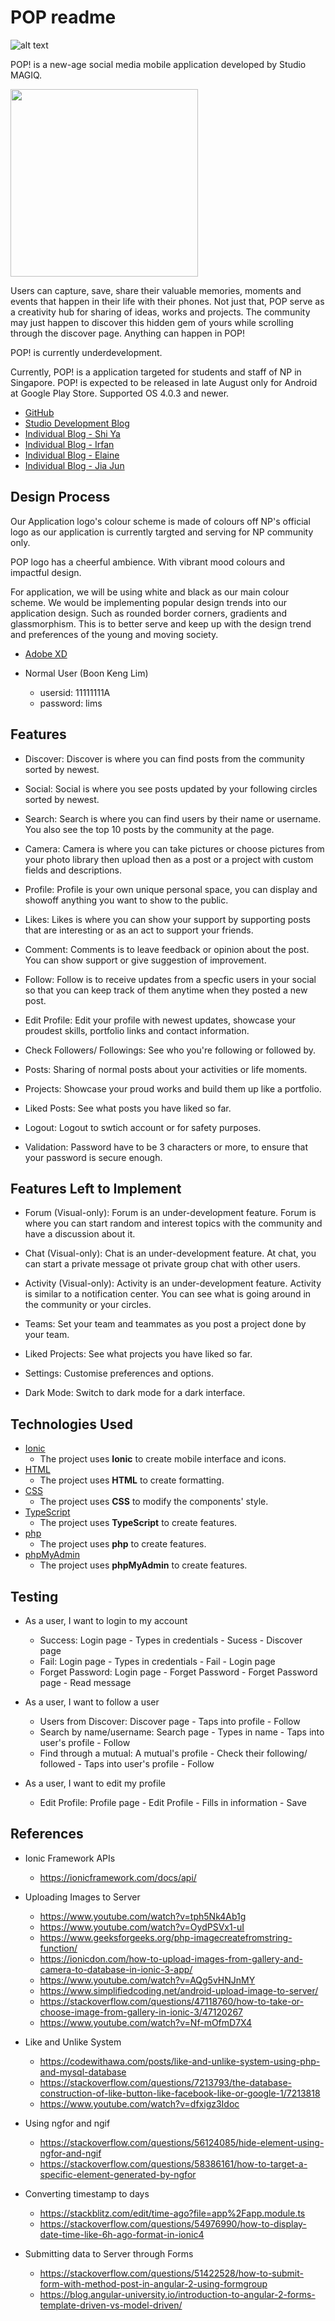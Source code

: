 # POP readme

![alt text](https://github.com/osshiya/POP/blob/main/POP/src/assets/images/AppLogo.png)

POP! is a new-age social media mobile application developed by Studio MAGIQ. 

<img src="https://github.com/osshiya/POP/blob/main/POP/src/assets/images/StudioLogo_v2.png" width="300">

Users can capture, save, share their valuable memories, moments and events that happen in their life with their phones. Not just that, POP serve as a creativity hub for sharing of ideas, works and projects. The community may just happen to discover this hidden gem of yours while scrolling through the discover page. Anything can happen in POP!

POP! is currently underdevelopment. 

Currently, POP! is a application targeted for students and staff of NP in Singapore. 
POP! is expected to be released in late August only for Android at Google Play Store.
Supported OS 4.0.3 and newer.

- [GitHub](https://github.com/osshiya/POP.git)
- [Studio Development Blog](https://s10198275.wixsite.com/magiq)
- [Individual Blog - Shi Ya](https://s10187403.wixsite.com/blog)
- [Individual Blog - Irfan](https://s10198275.wixsite.com/irfansblog)
- [Individual Blog - Elaine](https://s10195898.wixsite.com/elainepersonalblog)
- [Individual Blog - Jia Jun]()


## Design Process

Our Application logo's colour scheme is made of colours off NP's official logo as our application is currently targted and serving for NP community only.

POP logo has a cheerful ambience. With vibrant mood colours and impactful design.

For application, we will be using white and black as our main colour scheme. We would be implementing popular design trends into our application design. Such as rounded border corners, gradients and glassmorphism. This is to better serve and keep up with the design trend and preferences of the young and moving society. 

- [Adobe XD](https://xd.adobe.com/view/e7fb1282-5a8e-4e2a-8229-a33eeb2ce993-b2a8/screen/4319ad0d-4174-4485-bbdd-ab92fc622976/)

- Normal User (Boon Keng Lim)
    - usersid: 11111111A
    - password: lims


## Features
- Discover: Discover is where you can find posts from the community sorted by newest.
- Social: Social is where you see posts updated by your following circles sorted by newest.
- Search: Search is where you can find users by their name or username. You also see the top 10 posts by the community at the page.
- Camera: Camera is where you can take pictures or choose pictures from your photo library then upload then as a post or a project with custom fields and descriptions.
- Profile: Profile is your own unique personal space, you can display and showoff anything you want to show to the public.

- Likes: Likes is where you can show your support by supporting posts that are interesting or as an act to support your friends.
- Comment: Comments is to leave feedback or opinion about the post. You can show support or give suggestion of improvement.
- Follow: Follow is to receive updates from a specfic users in your social so that you can keep track of them anytime when they posted a new post.

- Edit Profile: Edit your profile with newest updates, showcase your proudest skills, portfolio links and contact information.
- Check Followers/ Followings: See who you're following or followed by.

- Posts: Sharing of normal posts about your activities or life moments.
- Projects: Showcase your proud works and build them up like a portfolio.
- Liked Posts: See what posts you have liked so far.

- Logout: Logout to swtich account or for safety purposes.

- Validation: Password have to be 3 characters or more, to ensure that your password is secure enough.


## Features Left to Implement
- Forum (Visual-only): Forum is an under-development feature. Forum is where you can start random and interest topics with the community and have a discussion about it. 
- Chat (Visual-only): Chat is an under-development feature. At chat, you can start a private message ot private group chat with other users.
- Activity (Visual-only): Activity is an under-development feature. Activity is similar to a notification center. You can see what is going around in the community or your circles.

- Teams: Set your team and teammates as you post a project done by your team.
- Liked Projects: See what projects you have liked so far.

- Settings: Customise preferences and options.
- Dark Mode: Switch to dark mode for a dark interface.


## Technologies Used
- [Ionic](https://ionicframework.com/)
    - The project uses **Ionic** to create mobile interface and icons.
- [HTML](https://html.com/)
    - The project uses **HTML** to create formatting.
- [CSS](https://www.w3.org/Style/CSS/Overview.en.html)
    - The project uses **CSS** to modify the components' style.
- [TypeScript](https://www.typescriptlang.org/)
    - The project uses **TypeScript** to create features.
- [php](https://www.php.net/)
    - The project uses **php** to create features.
- [phpMyAdmin](https://www.phpmyadmin.net/)
    - The project uses **phpMyAdmin** to create features.

## Testing
- As a user, I want to login to my account
    - Success: Login page - Types in credentials - Sucess - Discover page
    - Fail: Login page - Types in credentials - Fail - Login page
    - Forget Password: Login page - Forget Password - Forget Password page - Read message

- As a user, I want to follow a user
    - Users from Discover: Discover page - Taps into profile - Follow
    - Search by name/username: Search page - Types in name - Taps into user's profile - Follow
    - Find through a mutual: A mutual's profile - Check their following/ followed - Taps into user's profile - Follow

- As a user, I want to edit my profile
    - Edit Profile: Profile page - Edit Profile - Fills in information - Save

## References
- Ionic Framework APIs
    - https://ionicframework.com/docs/api/

- Uploading Images to Server
    - https://www.youtube.com/watch?v=tph5Nk4Ab1g
    - https://www.youtube.com/watch?v=OydPSVx1-uI
    - https://www.geeksforgeeks.org/php-imagecreatefromstring-function/
    - https://ionicdon.com/how-to-upload-images-from-gallery-and-camera-to-database-in-ionic-3-app/
    - https://www.youtube.com/watch?v=AQg5vHNJnMY
    - https://www.simplifiedcoding.net/android-upload-image-to-server/
    - https://stackoverflow.com/questions/47118760/how-to-take-or-choose-image-from-gallery-in-ionic-3/47120267
    - https://www.youtube.com/watch?v=Nf-mOfmD7X4

- Like and Unlike System
    - https://codewithawa.com/posts/like-and-unlike-system-using-php-and-mysql-database
    - https://stackoverflow.com/questions/7213793/the-database-construction-of-like-button-like-facebook-like-or-google-1/7213818
    - https://www.youtube.com/watch?v=dfxigz3Idoc

- Using ngfor and ngif
    - https://stackoverflow.com/questions/56124085/hide-element-using-ngfor-and-ngif
    - https://stackoverflow.com/questions/58386161/how-to-target-a-specific-element-generated-by-ngfor

- Converting timestamp to days
    - https://stackblitz.com/edit/time-ago?file=app%2Fapp.module.ts
    - https://stackoverflow.com/questions/54976990/how-to-display-date-time-like-6h-ago-format-in-ionic4

- Submitting data to Server through Forms
    - https://stackoverflow.com/questions/51422528/how-to-submit-form-with-method-post-in-angular-2-using-formgroup
    - https://blog.angular-university.io/introduction-to-angular-2-forms-template-driven-vs-model-driven/